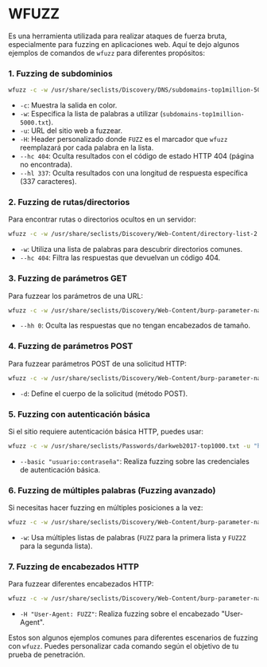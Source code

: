 # WFUZZ

Es una herramienta utilizada para realizar ataques de fuerza bruta, especialmente para fuzzing en aplicaciones web. Aquí te dejo algunos ejemplos de comandos de `wfuzz` para diferentes propósitos:

### 1. Fuzzing de subdominios

```bash
wfuzz -c -w /usr/share/seclists/Discovery/DNS/subdomains-top1million-5000.txt -u "http://monitorsthree.htb/" -H "Host: FUZZ.monitorsthree.htb" --hc 404 --hl 337
```

- `-c`: Muestra la salida en color.
- `-w`: Especifica la lista de palabras a utilizar (`subdomains-top1million-5000.txt`).
- `-u`: URL del sitio web a fuzzear.
- `-H`: Header personalizado donde `FUZZ` es el marcador que `wfuzz` reemplazará por cada palabra en la lista.
- `--hc 404`: Oculta resultados con el código de estado HTTP 404 (página no encontrada).
- `--hl 337`: Oculta resultados con una longitud de respuesta específica (337 caracteres).

### 2. Fuzzing de rutas/directorios

Para encontrar rutas o directorios ocultos en un servidor:

```bash
wfuzz -c -w /usr/share/seclists/Discovery/Web-Content/directory-list-2.3-medium.txt -u "http://example.com/FUZZ" --hc 404
```

- `-w`: Utiliza una lista de palabras para descubrir directorios comunes.
- `--hc 404`: Filtra las respuestas que devuelvan un código 404.

### 3. Fuzzing de parámetros GET

Para fuzzear los parámetros de una URL:

```bash
wfuzz -c -w /usr/share/seclists/Discovery/Web-Content/burp-parameter-names.txt -u "http://example.com/index.php?FUZZ=test" --hh 0
```

- `--hh 0`: Oculta las respuestas que no tengan encabezados de tamaño.

### 4. Fuzzing de parámetros POST

Para fuzzear parámetros POST de una solicitud HTTP:

```bash
wfuzz -c -w /usr/share/seclists/Discovery/Web-Content/burp-parameter-names.txt -u "http://example.com/index.php" -d "FUZZ=test" --hc 404
```

- `-d`: Define el cuerpo de la solicitud (método POST).

### 5. Fuzzing con autenticación básica

Si el sitio requiere autenticación básica HTTP, puedes usar:

```bash
wfuzz -c -w /usr/share/seclists/Passwords/darkweb2017-top1000.txt -u "http://example.com/login" --basic "admin:FUZZ" --hh 64
```

- `--basic "usuario:contraseña"`: Realiza fuzzing sobre las credenciales de autenticación básica.

### 6. Fuzzing de múltiples palabras (Fuzzing avanzado)

Si necesitas hacer fuzzing en múltiples posiciones a la vez:

```bash
wfuzz -c -w /usr/share/seclists/Discovery/Web-Content/burp-parameter-names.txt -w /usr/share/seclists/Passwords/darkweb2017-top1000.txt -u "http://example.com/index.php?param1=FUZZ&param2=FUZ2Z" --hc 404
```

- `-w`: Usa múltiples listas de palabras (`FUZZ` para la primera lista y `FUZ2Z` para la segunda lista).

### 7. Fuzzing de encabezados HTTP

Para fuzzear diferentes encabezados HTTP:

```bash
wfuzz -c -w /usr/share/seclists/Discovery/Web-Content/burp-parameter-names.txt -u "http://example.com" -H "User-Agent: FUZZ" --hl 1024
```

- `-H "User-Agent: FUZZ"`: Realiza fuzzing sobre el encabezado "User-Agent".

Estos son algunos ejemplos comunes para diferentes escenarios de fuzzing con `wfuzz`. Puedes personalizar cada comando según el objetivo de tu prueba de penetración.
